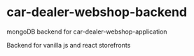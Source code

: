 # car-dealer-webshop-backend
mongoDB backend for car-dealer-webshop-application


Backend for vanilla js and react storefronts
